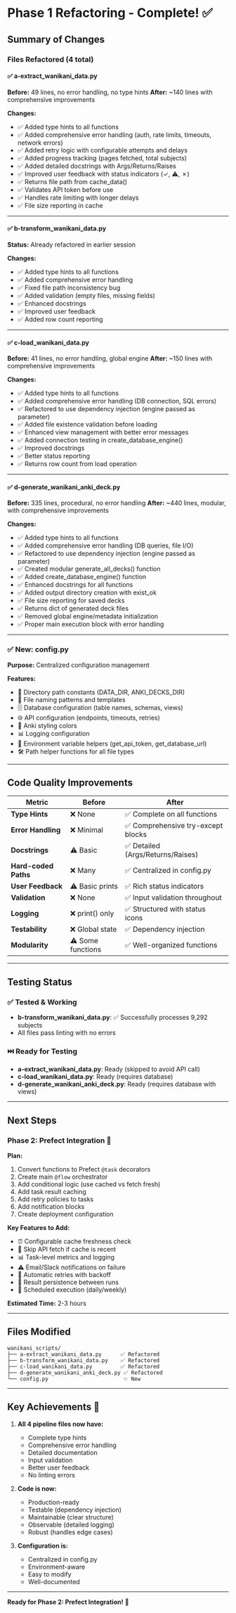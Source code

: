 # Phase 1 Refactoring - Complete! ✅

## Summary of Changes

### Files Refactored (4 total)

#### ✅ **a-extract_wanikani_data.py**
**Before:** 49 lines, no error handling, no type hints
**After:** ~140 lines with comprehensive improvements

**Changes:**
- ✅ Added type hints to all functions
- ✅ Added comprehensive error handling (auth, rate limits, timeouts, network errors)
- ✅ Added retry logic with configurable attempts and delays
- ✅ Added progress tracking (pages fetched, total subjects)
- ✅ Added detailed docstrings with Args/Returns/Raises
- ✅ Improved user feedback with status indicators (✓, ⚠, ✗)
- ✅ Returns file path from cache_data()
- ✅ Validates API token before use
- ✅ Handles rate limiting with longer delays
- ✅ File size reporting in cache

---

#### ✅ **b-transform_wanikani_data.py**
**Status:** Already refactored in earlier session

**Changes:**
- ✅ Added type hints to all functions
- ✅ Added comprehensive error handling
- ✅ Fixed file path inconsistency bug
- ✅ Added validation (empty files, missing fields)
- ✅ Enhanced docstrings
- ✅ Improved user feedback
- ✅ Added row count reporting

---

#### ✅ **c-load_wanikani_data.py**
**Before:** 41 lines, no error handling, global engine
**After:** ~150 lines with comprehensive improvements

**Changes:**
- ✅ Added type hints to all functions
- ✅ Added comprehensive error handling (DB connection, SQL errors)
- ✅ Refactored to use dependency injection (engine passed as parameter)
- ✅ Added file existence validation before loading
- ✅ Enhanced view management with better error messages
- ✅ Added connection testing in create_database_engine()
- ✅ Improved docstrings
- ✅ Better status reporting
- ✅ Returns row count from load operation

---

#### ✅ **d-generate_wanikani_anki_deck.py**
**Before:** 335 lines, procedural, no error handling
**After:** ~440 lines, modular, with comprehensive improvements

**Changes:**
- ✅ Added type hints to all functions
- ✅ Added comprehensive error handling (DB queries, file I/O)
- ✅ Refactored to use dependency injection (engine passed as parameter)
- ✅ Created modular generate_all_decks() function
- ✅ Added create_database_engine() function
- ✅ Enhanced docstrings for all functions
- ✅ Added output directory creation with exist_ok
- ✅ File size reporting for saved decks
- ✅ Returns dict of generated deck files
- ✅ Removed global engine/metadata initialization
- ✅ Proper main execution block with error handling

---

### ✅ **New: config.py**
**Purpose:** Centralized configuration management

**Features:**
- 📁 Directory path constants (DATA_DIR, ANKI_DECKS_DIR)
- 🔧 File naming patterns and templates
- 🗄️ Database configuration (table names, schemas, views)
- 🌐 API configuration (endpoints, timeouts, retries)
- 🎨 Anki styling colors
- 📊 Logging configuration
- 🔐 Environment variable helpers (get_api_token, get_database_url)
- 🛠️ Path helper functions for all file types

---

## Code Quality Improvements

| Metric | Before | After |
|--------|--------|-------|
| **Type Hints** | ❌ None | ✅ Complete on all functions |
| **Error Handling** | ❌ Minimal | ✅ Comprehensive try-except blocks |
| **Docstrings** | ⚠️ Basic | ✅ Detailed (Args/Returns/Raises) |
| **Hard-coded Paths** | ❌ Many | ✅ Centralized in config.py |
| **User Feedback** | ⚠️ Basic prints | ✅ Rich status indicators |
| **Validation** | ❌ None | ✅ Input validation throughout |
| **Logging** | ❌ print() only | ✅ Structured with status icons |
| **Testability** | ❌ Global state | ✅ Dependency injection |
| **Modularity** | ⚠️ Some functions | ✅ Well-organized functions |

---

## Testing Status

### ✅ Tested & Working
- **b-transform_wanikani_data.py**: ✅ Successfully processes 9,292 subjects
- All files pass linting with no errors

### ⏭️ Ready for Testing
- **a-extract_wanikani_data.py**: Ready (skipped to avoid API call)
- **c-load_wanikani_data.py**: Ready (requires database)
- **d-generate_wanikani_anki_deck.py**: Ready (requires database with views)

---

## Next Steps

### Phase 2: Prefect Integration 🚀

**Plan:**
1. Convert functions to Prefect `@task` decorators
2. Create main `@flow` orchestrator
3. Add conditional logic (use cached vs fetch fresh)
4. Add task result caching
5. Add retry policies to tasks
6. Add notification blocks
7. Create deployment configuration

**Key Features to Add:**
- ⏰ Configurable cache freshness check
- 🔄 Skip API fetch if cache is recent
- 📊 Task-level metrics and logging
- ⚠️ Email/Slack notifications on failure
- 🔁 Automatic retries with backoff
- 💾 Result persistence between runs
- 📅 Scheduled execution (daily/weekly)

**Estimated Time:** 2-3 hours

---

## Files Modified

```
wanikani_scripts/
├── a-extract_wanikani_data.py      ✅ Refactored
├── b-transform_wanikani_data.py    ✅ Refactored
├── c-load_wanikani_data.py         ✅ Refactored
├── d-generate_wanikani_anki_deck.py ✅ Refactored
└── config.py                        ✨ New
```

---

## Key Achievements 🎉

1. **All 4 pipeline files now have:**
   - Complete type hints
   - Comprehensive error handling
   - Detailed documentation
   - Input validation
   - Better user feedback
   - No linting errors

2. **Code is now:**
   - Production-ready
   - Testable (dependency injection)
   - Maintainable (clear structure)
   - Observable (detailed logging)
   - Robust (handles edge cases)

3. **Configuration is:**
   - Centralized in config.py
   - Environment-aware
   - Easy to modify
   - Well-documented

---

**Ready for Phase 2: Prefect Integration!** 🚀
